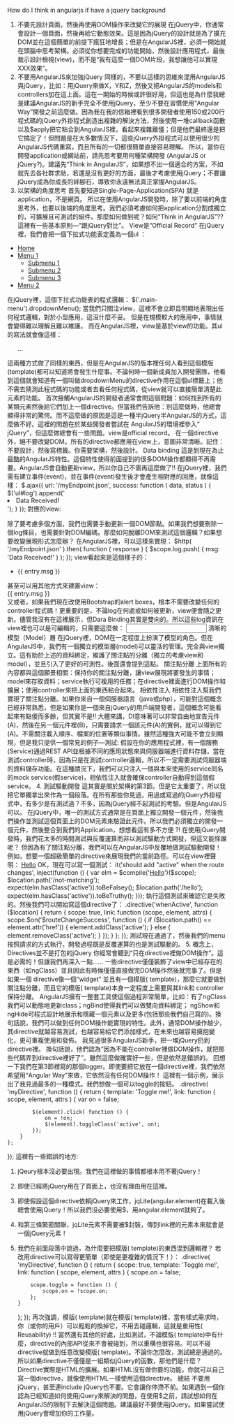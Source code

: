 How do I think in angularjs if have a jquery background
1. 不要先設計頁面，然後再使用DOM操作來改變它的展現
在jQuery中，你通常會設計一個頁面，然後再給它動態效果。這是因為jQuery的設計就是為了擴充DOM並在這個簡單的前提下瘋狂地增長；但是在AngularJS裡，必須一開始就在頭腦中思考架構。必須從你想要完成的功能開始，然後設計應用程式，最後裁示設計檢視(view)，而不是“我有這麼一個DOM片段，我想讓他可以實現XXX效果”。
2. 不要用AngularJS來加強jQuery
同樣的，不要以這樣的思維來混用AngularJS與jQuery，比如：用jQuery來做X，Y和Z，然後又把AngularJS的models和controllers加在這上面。這在一開始的時候或許很好用，但這也是為什麼我總是建議AngularJS的新手完全不使用jQuery，至少不要在習慣使用“Angular Way”開發之前這麼做。因為我在我的信箱裡看到很多開發者使用150或200行程式碼的jQuery外掛程式創造出複雜的解決方法，然後使用一堆callback函數以及$apply把它粘合到AngularJS裡，看起來複雜難懂；但是他們最終還是把它搞定了！但問題是在大多數情況下，這些jQuery外掛程式可以使用很少的AngularJS代碼重寫，而且所有的一切都很簡單直接容易理解。
所以，當你在開發application或網站前，請先思考要用何種架構開發 (AngularJS or jQuery?)。建議先“Think in AngularJS”，如果想不出一個適合的方案，不如就先去各社群求助，若還是沒有更好的方面，最後才考慮使用jQuery；不要讓jQuery成為你成長的絆腳石，導致你永遠無法真正掌握AngularJS。
3. 以架構的角度思考
首先要知道Single-Page-Application(SPA) 就是application，不是網頁。 所以在使用AngularJS開發時，除了要以前端的角度思考外，也要以後端的角度思考。我們必須考慮如何把application分割成獨立的，可擴展且可測試的組件。那麼如何做到呢？如何“Think in AngularJS”?? 這裡有一些基本原則—“跟jQuery對比”。
View是“Official Record”
在jQuery裡，我們會把一個下拉式功能表定義為一個ul ：
<ul class="main-menu">
    <li class="active"> <a href="#/home">Home</a> </li>
    <li> <a href="#/menu1">Menu 1</a> 
        <ul>
            <li><a href="#/sm1">Submenu 1</a></li> 
            <li><a href="#/sm2">Submenu 2</a></li>
            <li><a href="#/sm3">Submenu 3</a></li>
        </ul>
    </li>
    <li> <a href="#/home">Menu 2</a> </li>
</ul>
在jQuery裡，這個下拉式功能表的程式邏輯：
$('.main-menu').dropdownMenu();
當我們只關注view，這裡不會立即且明顯地表現出任何程式邏輯，對於小型應用，這沒什麼不妥。
但是在規模較大的應用中，事情就會變得難以理解且難以維護。
而在AngularJS裡，view是基於view的功能。其ul的寫法就會像這樣：
<ul class="main-menu" dropdown-menu> ... </ul>
這兩種方式做了同樣的東西，但是在AngularJS的版本裡任何人看到這個模版(template)都可以知道將會發生什麼事。不論何時一個新成員加入開發團隊，他看到這個就會知道有一個叫做dropdownMenu的directive作用在這個ul標籤上；他不需去猜測此程式碼的功能或者去看任何程式碼，從view就可以直接簡單清楚此元素的功能。
首次接觸AngularJS的開發者通常會問這個問題：如何找到所有的某類元素然後給它們加上一個directive。但當我們告訴他：別這麼做時，他總會顯得非常的驚愕。而不這麼做的原因是這是一種半jQuery半AngularJS的方式，這麼做不好。這裡的問題在於某些開發者嘗試在 AngularJS的環境裡參入“ jQuery”，但這麼做總會有一些問題。view是official record。 在一個directive外，絕不要改變DOM。所有的directive都應用在view上，意圖非常清晰。記住：不要設計，然後寫標籤。你需要架構，然後設計。
 Data binding
這是到現在為止最酷的AngularJS特性。這個特性使得前面提到的很多DOM操作都顯得不再需要。AngularJS會自動更新view，所以你自己不需再這麼做了!! 在jQuery裡，我們需有建立事件(event)，並在事件(event)發生後才會產生相對應的回應，就像這樣：
$.ajax({ 
    url: '/myEndpoint.json', 
    success: function ( data, status ) { 
        $('ul#log').append('<li>Data Received!</li>'); 
    } 
});
對應的view:
<ul class="messages" id="log"> </ul>
除了要考慮多個方面，我們也需要手動更新一個DOM節點。如果我們想要刪除一個log條目，也需要針對DOM編碼。那麼如何脫離DOM來測試這個邏輯？如果想要改變展現形式怎麼辦？
在AngularJS裡，可以這樣來實現：
$http( '/myEndpoint.json' ).then( function ( response ) {
    $scope.log.push( { msg: 'Data Received!' } );
});
 view看起來是這個樣子的：
<ul class="messages">
    <li ng-repeat="entry in log">{{ entry.msg }}</li>
</ul>
甚至可以用其他方式來建置view：
<div class="messages">
    <div class="alert" ng-repeat="entry in log">
        {{ entry.msg }}
    </div>
</div>
又或者，如果我們現在改使用Bootstrap的alert boxes，根本不需要改變任何的controller程式碼！更重要的是，不論log在何處或如何被更新，view便會隨之更新。儘管我沒有在這裡展示，但Dara  Binding其實是雙向的。所以這些log資訊在view裡也可以是可編輯的，只需要這麼做：
<input ng-model="entry.msg" />
清晰的模型（Model）層
在jQuery裡，DOM在一定程度上扮演了模型的角色。但在AngularJS中，我們有一個獨立的模型層(model)可以靈活的管理。完全與view獨立。這有助於上述的資料綁定，維護了關注點的分離（獨立的考慮view和model），並且引入了更好的可測性。後面還會提到這點。
關注點分離
上面所有的內容都與這個願景相關：保持你的關注點分離，讓view展現將要發生的事情；model來存取資料；service執行可複用的任務；在directive裡面進行DOM操作和擴展；使用controller來把上面的東西粘合起來。
相依性注入
相依性注入幫我們實現了關注點分離。如果你來自一個伺服器語言（java或php），可能對這個概念已經非常熟悉，但是如果你是一個來自jQuery的用戶端開發者，這個概念可能看起來有點傻而多餘，但其實不是!!
大體來講，DI意味著可以非常自由地宣告元件(A)，然後在另一個元件裡(B)，只需要請求一個該元件(A)的實例，就可以得到它(A)。不需關注載入順序、檔案的位置等類似事情。雖然這種強大可能不會立刻顯現，但是我只提供一個常見的例子—測試: 	
假設在你的應用程式裡，有一個服務(Service)通過REST API並根據不同的應用狀態來與伺服器端進行資料存儲，當在測試controller時，因為只是在測試controller邏輯，所以不一定需要測試伺服器端的資料儲存功能。在這種請況下，我們可以只注入一個與本來使用的service同名的mock service(假service)，相依性注入就會確保controller自動得到這個假service。
4. 測試驅動開發
這其實是關於架構的第3節。但是它太重要了，所以我把它單獨拿出來作為一個段落。在所有那些你見過，用過或寫過的jQuery外掛程式中，有多少是有測試過？不多，因為jQuery經不起測試的考驗。但是AngularJS可以。
在jQuery中，唯一的測試方式通常是在頁面上獨立開發一個元件，然後我們操作並測試這個頁面上的DOM元素來驗證此元件。所以我們必須獨立的開發一個元件，然後整合到我們的Application，想想看這有多不方便 ?! 在使用jQuery開發時，我們花太多的時間測試與反覆運算而非以測試驅動方式開發，但這又能怪誰呢？
但因為有了關注點分離，我們可以在AngularJS中反覆地做測試驅動開發！例如，想要一個超級簡單的directive來展現我們的當前路徑。可以在view裡聲明：
<a href="/hello" when-active>Hello</a>
OK，現在可以寫一個測試：
it('should add "active" when the route changes', inject(function () {
    var elm = $compile('<a href="/hello" when-active>Hello</a>')($scope);
    $location.path('/not-matching');
    expect(elm.hasClass('active')).toBeFalsey();
    $location.path('/hello');
    expect(elm.hasClass('active')).toBeTruthy();
}));
執行這個測試來確認它是失敗的。然後我們可以開始寫這個directive了：
.directive('whenActive', function ($location) {
    return {
        scope: true,
        link: function (scope, element, attrs) {
            scope.$on('$routeChangeSuccess', function () {
                if ($location.path() == element.attr('href')) {
                    element.addClass('active');
                } else {
                    element.removeClass('active');
                }
            });
        }
    };
});
測試現在通過了，然後我們的menu按照請求的方式執行，開發過程既是反覆運算的也是測試驅動的。
5. 概念上，Directives並不是打包的jQuery
你經常會聽到“只在directive裡做DOM操作”。這是必需的！但讓我們再深入一點……
一些directive僅僅裝飾了view中已經存在的東西（如ngClass）並且因此有時候僅僅直接做完DOM操作然後就完事了。但是如果一個 directive像一個“widget” 並且有一個模版( template)，那麼它就要做到關注點分離，而且它的模版( template)本身一定程度上需要與其link和 controller保持分離。
AngularJS擁有一整套工具使這個過程非常簡單，比如：有了ngClass我們可以動態地更新class；ngBind使得我們可以做雙向資料綁定； ngShow和ngHide可程式設計地展示和隱藏一個元素以及更多(包括那些我們自己寫的)。換句話說，我們可以做到任何DOM操作能實現的特性。此外，通常DOM操作越少，其directive就越容易測試，也越容易給它們添加樣式，在未來也越容易擁抱變化，更可重複使用和發佈。
我見過很多AngularJS新手，把一堆jQuery扔到directive裡。 換句話說，他們認為“因為不能在controller裡做DOM操作，就把那些代碼弄到directive裡好了”。雖然這麼做確實好一些，但是依然是錯誤的。
回想一下我們在第3節裡寫的那個logger。即使要把它放在一個directive裡，我們依然希望用“Angular Way”來做，它依然沒有任何DOM操作！
這裡有一個示例，展示出了我見過最多的一種模式。我們想做一個可以toggle的按鈕。
.directive( 'myDirective', function () {
    return {
        template: '<a class="btn">Toggle me!</a>',
        link: function ( scope, element, attrs ) {
            var on = false;

            $(element).click( function () {
                on = !on;
                $(element).toggleClass('active', on);
            });
        }
    };
});
這裡有一些錯誤的地方: 
1.	jQeury根本沒必要出現。我們在這裡做的事情都根本用不著jQuery！
2.	即使已經將jQuery用在了頁面上，也沒有理由用在這裡。
3.	即使假設這個directive依賴jQuery來工作，jqLite(angular.element)在載入後總會使用jQuery！所以我們沒必要使用$，用angular.element就夠了。
4.	和第三條緊密關聯，jqLite元素不需要被$封裝，傳到link裡的元素本來就會是一個jQuery元素！
5.	我們在前面段落中說過，為什麼要把模版( template)的東西混到邏輯裡？
若改用directive可以寫得更簡單（即使是更複雜的情況下！）：
.directive( 'myDirective', function () {
    return {
        scope: true,
        template: '<a class="btn" ng-class="{active: on}" ng-click="toggle()">Toggle me!</a>',
        link: function ( scope, element, attrs ) {
            scope.on = false;

            scope.toggle = function () {
                scope.on = !scope.on;
            };
        }
    };
});
再次強調，模版( template)就在模版( template)裡，當有樣式需求時，你（或你的用戶）可以輕鬆的換掉它，不用去碰邏輯，這就是重用性( Reusability) !!
當然還有其他的好處，比如測試，不論模版( template)中有什麼，directive的內部API從來不會被碰到，所以重構也很容易。可以不碰directive就做到任意改變模版( template)。不論你怎麼改，測試總是通過的。
所以如果directive不僅僅是一組類似jQuery的函數，那他們是什麼？Directive實際是HTML的擴展。如果HTML沒有做你要的功能，你就可以自己寫一個directive，就像使用HTML一樣使用這個directive。
總結
不要用jQuery，甚至連include  jQuery也不要。它會讓你停滯不前。如果遇到一個你認為已經知道如何使用jQuery來解決的問題，在使用$之前，請試想如何在AngularJS的限制下去解決這個問題。建議最好不要使用jQuery。如果嘗試使用jQuery會增加你的工作量。
